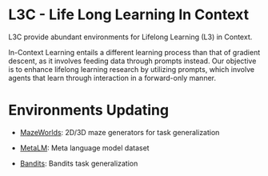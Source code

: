 # L3C - Life Long Learning In Context

L3C provide abundant environments for Lifelong Learning (L3) in Context.

In-Context Learning entails a different learning process than that of gradient descent, as it involves feeding data through prompts instead. Our objective is to enhance lifelong learning research by utilizing prompts, which involve agents that learn through interaction in a forward-only manner.

# Environments Updating

- [MazeWorlds](l3c/mazeworld): 2D/3D maze generators for task generalization

- [MetaLM](l3c/metalm): Meta language model dataset

- [Bandits](l3c/bandits): Bandits task generalization
